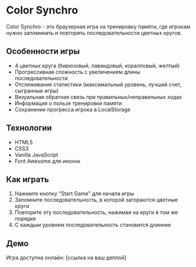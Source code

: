 # Color Synchro

Color Synchro - это браузерная игра на тренировку памяти, где игрокам нужно запоминать и повторять последовательности цветных кругов.

## Особенности игры

- 4 цветных круга (бирюзовый, лавандовый, коралловый, желтый)
- Прогрессивная сложность с увеличением длины последовательности
- Отслеживание статистики (максимальный уровень, лучший счет, сыгранные игры)
- Визуальная обратная связь при правильных/неправильных ходах
- Информация о пользе тренировки памяти
- Сохранение прогресса игрока в LocalStorage

## Технологии

- HTML5
- CSS3
- Vanilla JavaScript
- Font Awesome для иконок

## Как играть

1. Нажмите кнопку "Start Game" для начала игры
2. Запомните последовательность, в которой загораются цветные круги
3. Повторите эту последовательность, нажимая на круги в том же порядке
4. С каждым уровнем последовательность становится длиннее

## Демо

Игра доступна онлайн: [ссылка на ваш деплой] 
